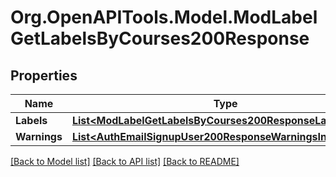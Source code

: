 # Org.OpenAPITools.Model.ModLabelGetLabelsByCourses200Response

## Properties

Name | Type | Description | Notes
------------ | ------------- | ------------- | -------------
**Labels** | [**List&lt;ModLabelGetLabelsByCourses200ResponseLabelsInner&gt;**](ModLabelGetLabelsByCourses200ResponseLabelsInner.md) |  | 
**Warnings** | [**List&lt;AuthEmailSignupUser200ResponseWarningsInner&gt;**](AuthEmailSignupUser200ResponseWarningsInner.md) |  | [optional] 

[[Back to Model list]](../README.md#documentation-for-models) [[Back to API list]](../README.md#documentation-for-api-endpoints) [[Back to README]](../README.md)

